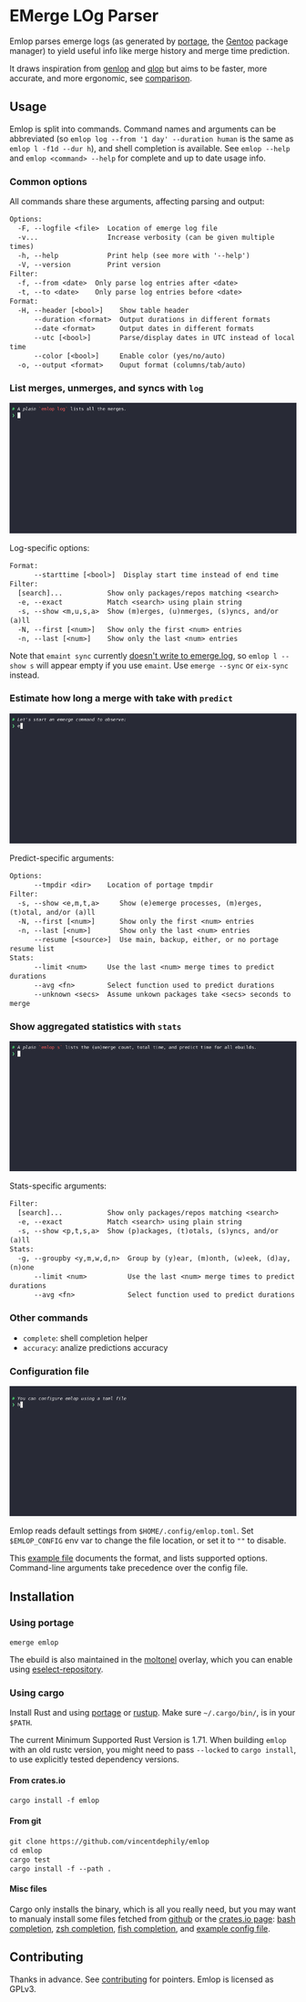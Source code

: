 # EMerge LOg Parser

Emlop parses emerge logs (as generated by [portage](https://wiki.gentoo.org/wiki/Project:Portage),
the [Gentoo](https://www.gentoo.org/) package manager) to yield useful info like merge history and
merge time prediction.

It draws inspiration from [genlop](https://github.com/gentoo-perl/genlop) and
[qlop](https://github.com/gentoo/portage-utils) but aims to be faster, more accurate, and more
ergonomic, see [comparison](docs/COMPARISON.md).

## Usage

Emlop is split into commands. Command names and arguments can be abbreviated (so `emlop log --from
'1 day' --duration human` is the same as `emlop l -f1d --dur h`), and shell completion is
available. See `emlop --help` and `emlop <command> --help` for complete and up to date usage info.

### Common options

All commands share these arguments, affecting parsing and output:

    Options:
      -F, --logfile <file>  Location of emerge log file
      -v...                 Increase verbosity (can be given multiple times)
      -h, --help            Print help (see more with '--help')
      -V, --version         Print version
    Filter:
      -f, --from <date>  Only parse log entries after <date>
      -t, --to <date>    Only parse log entries before <date>
    Format:
      -H, --header [<bool>]    Show table header
          --duration <format>  Output durations in different formats
          --date <format>      Output dates in different formats
          --utc [<bool>]       Parse/display dates in UTC instead of local time
          --color [<bool>]     Enable color (yes/no/auto)
      -o, --output <format>    Ouput format (columns/tab/auto)

### List merges, unmerges, and syncs  with `log`

![Log demo](log.webp)

Log-specific options:

    Format:
          --starttime [<bool>]  Display start time instead of end time
    Filter:
      [search]...           Show only packages/repos matching <search>
      -e, --exact           Match <search> using plain string
      -s, --show <m,u,s,a>  Show (m)erges, (u)nmerges, (s)yncs, and/or (a)ll
      -N, --first [<num>]   Show only the first <num> entries
      -n, --last [<num>]    Show only the last <num> entries

Note that `emaint sync` currently [doesn't write to emerge.log](https://bugs.gentoo.org/553788), so
`emlop l --show s` will appear empty if you use `emaint`. Use `emerge --sync` or `eix-sync` instead.

### Estimate how long a merge with take with `predict`

![Predict demo](predict.webp)

Predict-specific arguments:

    Options:
          --tmpdir <dir>    Location of portage tmpdir
    Filter:
      -s, --show <e,m,t,a>     Show (e)emerge processes, (m)erges, (t)otal, and/or (a)ll
      -N, --first [<num>]      Show only the first <num> entries
      -n, --last [<num>]       Show only the last <num> entries
          --resume [<source>]  Use main, backup, either, or no portage resume list
    Stats:
          --limit <num>     Use the last <num> merge times to predict durations
          --avg <fn>        Select function used to predict durations
          --unknown <secs>  Assume unkown packages take <secs> seconds to merge

### Show aggregated statistics with `stats`

![Stats demo](stats.webp)

Stats-specific arguments:

    Filter:
      [search]...           Show only packages/repos matching <search>
      -e, --exact           Match <search> using plain string
      -s, --show <p,t,s,a>  Show (p)ackages, (t)otals, (s)yncs, and/or (a)ll
    Stats:
      -g, --groupby <y,m,w,d,n>  Group by (y)ear, (m)onth, (w)eek, (d)ay, (n)one
          --limit <num>          Use the last <num> merge times to predict durations
          --avg <fn>             Select function used to predict durations

### Other commands

* `complete`: shell completion helper
* `accuracy`: analize predictions accuracy

### Configuration file

![Config demo](config.webp)

Emlop reads default settings from `$HOME/.config/emlop.toml`. Set `$EMLOP_CONFIG` env var to change
the file location, or set it to  `""` to disable.

This [example file](emlop.toml) documents the format, and lists supported options. Command-line
arguments take precedence over the config file.

## Installation

### Using portage

    emerge emlop

The ebuild is also maintained in the [moltonel](https://github.com/vincentdephily/moltonel-ebuilds)
overlay, which you can enable using
[eselect-repository](https://wiki.gentoo.org/wiki/Eselect/Repository).

### Using cargo

Install Rust and using [portage](https://wiki.gentoo.org/wiki/Rust) or
[rustup](https://www.rust-lang.org/en-US/install.html). Make sure `~/.cargo/bin/`, is in your
`$PATH`.

The current Minimum Supported Rust Version is 1.71. When building `emlop` with an old rustc version,
you might need to pass `--locked` to `cargo install`, to use explicitly tested dependency versions.

#### From crates.io

    cargo install -f emlop

#### From git

    git clone https://github.com/vincentdephily/emlop
    cd emlop
    cargo test
    cargo install -f --path .

#### Misc files

Cargo only installs the binary, which is all you really need, but you may want to manualy install
some files fetched from [github](https://github.com/vincentdephily/emlop) or the [crates.io
page](https://crates.io/crates/emlop): [bash completion](completion.bash), [zsh
completion](completion.zsh), [fish completion](completion.fish), and [example config
file](emlop.toml).

## Contributing

Thanks in advance. See [contributing](docs/CONTRIBUTING.md) for pointers. Emlop is licensed as GPLv3.
